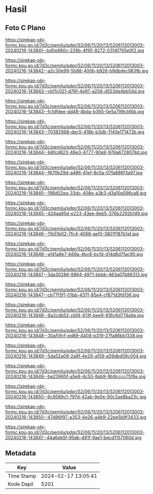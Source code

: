 # Hasil

## Foto C Plano

https://sirekap-obj-formc.kpu.go.id/7d3c/pemilu/pdpr/52/06/11/20/13/5206112013003-20240216-143841--bd0e880c-226b-4f95-8272-0314f705e0f2.jpg

https://sirekap-obj-formc.kpu.go.id/7d3c/pemilu/pdpr/52/06/11/20/13/5206112013003-20240216-143842--a2c30e99-5b88-400b-b926-b9dbdec983fb.jpg

https://sirekap-obj-formc.kpu.go.id/7d3c/pemilu/pdpr/52/06/11/20/13/5206112013003-20240216-143843--cb11c021-d76f-4e97-a258-d553de4bb54d.jpg

https://sirekap-obj-formc.kpu.go.id/7d3c/pemilu/pdpr/52/06/11/20/13/5206112013003-20240216-143843--fc1dfdee-dd48-4bda-b365-0e5a799cbfbb.jpg

https://sirekap-obj-formc.kpu.go.id/7d3c/pemilu/pdpr/52/06/11/20/13/5206112013003-20240216-143843--70382968-dec5-418b-b3db-1143e171472b.jpg

https://sirekap-obj-formc.kpu.go.id/7d3c/pemilu/pdpr/52/06/11/20/13/5206112013003-20240216-143844--b6fcd823-49e3-4777-90a9-976a6728078d.jpg

https://sirekap-obj-formc.kpu.go.id/7d3c/pemilu/pdpr/52/06/11/20/13/5206112013003-20240216-143844--f670b29d-a486-41ef-8c0a-07fa886f3a97.jpg

https://sirekap-obj-formc.kpu.go.id/7d3c/pemilu/pdpr/52/06/11/20/13/5206112013003-20240216-143845--198d02ea-33dc-408e-a3b3-d3a10a596ca8.jpg

https://sirekap-obj-formc.kpu.go.id/7d3c/pemilu/pdpr/52/06/11/20/13/5206112013003-20240216-143845--424aa95d-e223-43ee-8eb5-376b2292b149.jpg

https://sirekap-obj-formc.kpu.go.id/7d3c/pemilu/pdpr/52/06/11/20/13/5206112013003-20240216-143846--11b51b02-7fc4-4068-aef0-3801f187b1af.jpg

https://sirekap-obj-formc.kpu.go.id/7d3c/pemilu/pdpr/52/06/11/20/13/5206112013003-20240216-143846--a141a8e7-b69a-4bc6-bcfd-d14d8d7fac90.jpg

https://sirekap-obj-formc.kpu.go.id/7d3c/pemilu/pdpr/52/06/11/20/13/5206112013003-20240216-143847--3da30286-8864-4971-bbbb-463a07b86313.jpg

https://sirekap-obj-formc.kpu.go.id/7d3c/pemilu/pdpr/52/06/11/20/13/5206112013003-20240216-143847--cb77f5f1-01bb-437f-85e4-cf871d3fd136.jpg

https://sirekap-obj-formc.kpu.go.id/7d3c/pemilu/pdpr/52/06/11/20/13/5206112013003-20240216-143848--8a2cdb52-cbf4-413f-bee9-818c6d774a9a.jpg

https://sirekap-obj-formc.kpu.go.id/7d3c/pemilu/pdpr/52/06/11/20/13/5206112013003-20240216-143848--30af0fcf-ed89-4408-b319-27fa86bb1338.jpg

https://sirekap-obj-formc.kpu.go.id/7d3c/pemilu/pdpr/52/06/11/20/13/5206112013003-20240216-143849--5da52a09-2a8f-4e29-a159-a59dbd09c004.jpg

https://sirekap-obj-formc.kpu.go.id/7d3c/pemilu/pdpr/52/06/11/20/13/5206112013003-20240216-143849--be23965f-a5e8-4c50-8ab9-9b9cccc75f8e.jpg

https://sirekap-obj-formc.kpu.go.id/7d3c/pemilu/pdpr/52/06/11/20/13/5206112013003-20240216-143850--6c9589c1-797d-42ab-9e0e-90c2ae8ba23c.jpg

https://sirekap-obj-formc.kpu.go.id/7d3c/pemilu/pdpr/52/06/11/20/13/5206112013003-20240216-143850--47d86f97-a353-4e26-a4b9-22ee5b9f3433.jpg

https://sirekap-obj-formc.kpu.go.id/7d3c/pemilu/pdpr/52/06/11/20/13/5206112013003-20240216-143841--44a6de5f-95ab-481f-9ae1-becd1157060d.jpg


## Metadata

| Key        | Value               |
| ---------- | ------------------- |
| Time Stamp | 2024-02-17 13:05:41 |
| Kode Dapil | 5201                |



